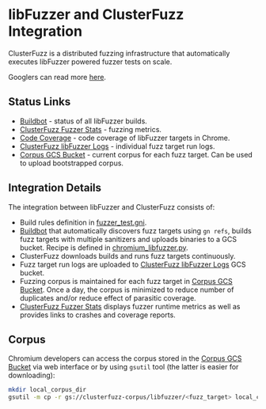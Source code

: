 # libFuzzer and ClusterFuzz Integration

ClusterFuzz is a distributed fuzzing infrastructure that automatically
executes libFuzzer powered fuzzer tests on scale.

Googlers can read more [here](https://goto.google.com/clusterfuzz).

## Status Links

* [Buildbot] - status of all libFuzzer builds.
* [ClusterFuzz Fuzzer Stats] - fuzzing metrics.
* [Code Coverage] - code coverage of libFuzzer targets in Chrome.
* [ClusterFuzz libFuzzer Logs] - individual fuzz target run logs.
* [Corpus GCS Bucket] - current corpus for each fuzz target. Can be used to
upload bootstrapped corpus.

## Integration Details

The integration between libFuzzer and ClusterFuzz consists of:

* Build rules definition in [fuzzer_test.gni].
* [Buildbot] that automatically discovers fuzz targets using `gn refs`, builds
fuzz targets with multiple sanitizers and uploads binaries to a GCS bucket.
Recipe is defined in [chromium_libfuzzer.py].
* ClusterFuzz downloads builds and runs fuzz targets continuously.
* Fuzz target run logs are uploaded to [ClusterFuzz libFuzzer Logs] GCS bucket.
* Fuzzing corpus is maintained for each fuzz target in [Corpus GCS Bucket]. Once
a day, the corpus is minimized to reduce number of duplicates and/or reduce
effect of parasitic coverage.
* [ClusterFuzz Fuzzer Stats] displays fuzzer runtime metrics as well as
provides links to crashes and coverage reports.


## Corpus

Chromium developers can access the corpus stored in the [Corpus GCS Bucket] via
web interface or by using `gsutil` tool (the latter is easier for downloading):

```bash
mkdir local_corpus_dir
gsutil -m cp -r gs://clusterfuzz-corpus/libfuzzer/<fuzz_target> local_corpus_dir
```

[Buildbot]: https://ci.chromium.org/p/chromium/g/chromium.fuzz/builders
[Code Coverage]: https://chromium-coverage.appspot.com/reports/latest_fuzzers_only/linux/index.html
[chromium_libfuzzer.py]: https://code.google.com/p/chromium/codesearch#chromium/build/scripts/slave/recipes/chromium_libfuzzer.py
[ClusterFuzz Fuzzer Stats]: https://clusterfuzz.com/fuzzer-stats/by-fuzzer/fuzzer/libFuzzer/job/libfuzzer_chrome_asan
[ClusterFuzz libFuzzer Logs]: https://console.cloud.google.com/storage/browser/clusterfuzz-libfuzzer-logs
[Corpus GCS Bucket]: https://console.cloud.google.com/storage/clusterfuzz-corpus/libfuzzer
[fuzzer_test.gni]: https://code.google.com/p/chromium/codesearch#chromium/src/testing/libfuzzer/fuzzer_test.gni
